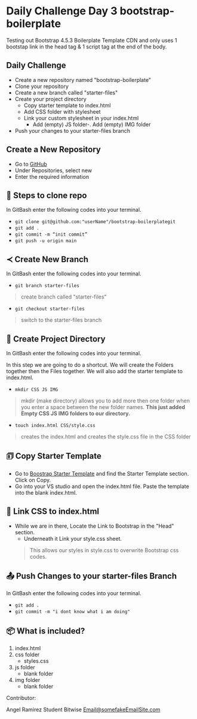 #  Daily Challenge Day 3 bootstrap-boilerplate

Testing out Bootstrap 4.5.3 Boilerplate Template CDN and only uses 1 bootstap link in the head tag & 1 script tag at the end of the body.
 

## Daily Challenge
- Create a new repository named "bootstrap-boilerplate"
- Clone your repository
- Create a new branch called "starter-files"
- Create your project directory
    - Copy starter template to index.html
    -  Add CSS folder with stylesheet
    - Link your custom stylesheet in your index.html
        - Add (empty) JS folder-. Add (empty) IMG folder
- Push your changes to your starter-files branch

## Create a New Repository
- Go to [GitHub](http:github.com)
- Under Repositories, select new
- Enter the required information
## &#128111; Steps to clone repo
In GitBash enter the following codes into your terminal.
- `git clone git@github.com:"userName"/bootstrap-boilerplategit`
- `git add .`
- `git commit -m “init commit”`
- `git push -u origin main`
## &#8826; Create New Branch
In GitBash enter the following codes into your terminal.

- `git branch starter-files` 
>create branch called "starter-files"
- `git checkout starter-files`
>switch to the starter-files branch
## &#128189; Create Project Directory
In GitBash enter the following codes into your terminal.

In this step we are going to do a shortcut. We will create the Folders together then the Files together. We will also add the starter template to index.html.

- `mkdir CSS JS IMG`
>mkdir (make directory) allows you to add more then one folder when you enter a space between the new folder names. **This just added Empty CSS JS IMG folders to our directory.**
- `touch index.html CSS/style.css`
>creates the index.html and creates the style.css file in the CSS folder

## &#128458; Copy Starter Template
- Go to  [Boostrap Starter Template](https://getbootstrap.com/docs/4.5/getting-started/introduction/#starter-template) and find the Starter Template section. Click on Copy.
- Go into your VS studio and open the index.html file. Paste the template into the blank index.html.

## &#128279; Link CSS to index.html

- While we are in there, Locate the Link to Bootstrap  in the "Head" section.
    - Underneath it Link your style.css sheet.
    >This allows our styles in style.css to overwrite Bootstrap css codes.

## &#128228; Push Changes to your starter-files Branch
In GitBash enter the following codes into your terminal.
- `git add .`
- `git commit -m "i dont know what i am doing"`

## &#128230; What is included?
1. index.html
2. css folder
   - styles.css
3. js folder
    - blank folder
4. img folder
    - blank folder


Contributor:

Angel Ramirez
Student
Bitwise
Email@somefakeEmailSite.com

